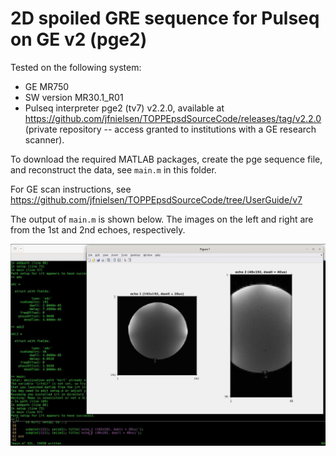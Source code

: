 # 2D spoiled GRE sequence for Pulseq on GE v2 (pge2)

Tested on the following system:
* GE MR750 
* SW version MR30.1_R01
* Pulseq interpreter pge2 (tv7) v2.2.0, available at https://github.com/jfnielsen/TOPPEpsdSourceCode/releases/tag/v2.2.0
 (private repository -- access granted to institutions with a GE research scanner).

To download the required MATLAB packages,
create the pge sequence file, and reconstruct the data, see `main.m` in this folder.

For GE scan instructions, see https://github.com/jfnielsen/TOPPEpsdSourceCode/tree/UserGuide/v7

The output of `main.m` is shown below.
The images on the left and right are from the 1st and 2nd echoes, respectively.

![Ball phantom](1.jpg)

